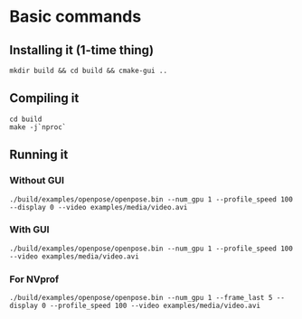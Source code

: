 # Basic commands
## Installing it (1-time thing)
```
mkdir build && cd build && cmake-gui ..
```

## Compiling it
```
cd build
make -j`nproc`
```

## Running it
### Without GUI
```
./build/examples/openpose/openpose.bin --num_gpu 1 --profile_speed 100 --display 0 --video examples/media/video.avi
```

### With GUI
```
./build/examples/openpose/openpose.bin --num_gpu 1 --profile_speed 100 --video examples/media/video.avi
```

### For NVprof
```
./build/examples/openpose/openpose.bin --num_gpu 1 --frame_last 5 --display 0 --profile_speed 100 --video examples/media/video.avi
```

